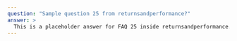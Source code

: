 ```yaml
---
question: "Sample question 25 from returnsandperformance?"
answer: >
  This is a placeholder answer for FAQ 25 inside returnsandperformance. It uses proper YAML block formatting to avoid any parsing issues.
---
```

